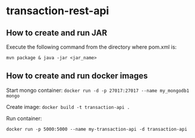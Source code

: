 # transaction-rest-api

How to create and run JAR
-------------------------

Execute the following command from the directory where pom.xml is:

```mvn package & java -jar <jar_name>```

How to create and run docker images
-----------------------------------

Start mongo container:
```docker run -d -p 27017:27017 --name my_mongodb1 mongo```

Create image:
```docker build -t transaction-api .```

Run container:

```docker run -p 5000:5000 --name my-transaction-api -d transaction-api```